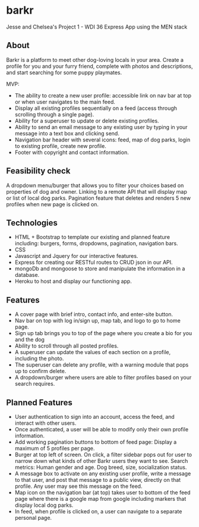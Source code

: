 # barkr
Jesse and Chelsea's Project 1 - WDI 36
Express App using the MEN stack

## About
Barkr is a platform to meet other dog-loving locals in your area. Create a profile for you and your furry friend, complete with photos and descriptions, and start searching for some puppy playmates.

MVP:
* The ability to create a new user profile: accessible link on nav bar at top or when user navigates to the main feed.
* Display all existing profiles sequentially on a feed (access through scrolling through a single page).
* Ability for a superuser to update or delete existing profiles.
* Ability to send an email message to any existing user by typing in your message into a text box and clicking send.
* Navigation bar header with several icons: feed, map of dog parks, login to existing profile, create new profile.
* Footer with copyright and contact information.

## Feasibility check

A dropdown menu/burger that allows you to filter your choices based on properties of dog and owner. Linking to a remote API that will display map or list of local dog parks. Pagination feature that deletes and renders 5 new profiles when new page is clicked on.

## Technologies

* HTML + Bootstrap to template our existing and planned feature including: burgers, forms, dropdowns, pagination, navigation bars.
* CSS
* Javascript and Jquery for our interactive features.
* Express for creating our RESTful routes to CRUD json in our API.
* mongoDb and mongoose to store and manipulate the information in a database.
* Heroku to host and display our functioning app.

## Features

* A cover page with brief intro, contact info, and enter-site button.
* Nav bar on top with log in/sign up, map tab, and logo to go to home page.
* Sign up tab brings you to top of the page where you create a bio for you and the dog
* Ability to scroll through all posted profiles.
* A superuser can update the values of each section on a profile, including the photo.
* The superuser can delete any profile, with a warning module that pops up to confirm delete.
* A dropdown/burger where users are able to filter profiles based on your search requires.

## Planned Features

* User authentication to sign into an account, access the feed, and interact with other users.
* Once authenticated, a user will be able to modify only their own profile information.
* Add working pagination buttons to bottom of feed page: Display a maximum of 5 profiles per page.
* Burger at top left of screen. On click, a filter sidebar pops out for user to narrow down what kinds of other Barkr users they want to see. Search metrics: Human gender and age. Dog breed, size, socialization status.
* A message box to activate on any existing user profile, write a message to that user, and post that message to a public view, directly on that profile. Any user may see this message on the feed.
* Map icon on the navigation bar (at top) takes user to bottom of the feed page where there is a google map from google including markers that display local dog parks.
* In feed, when profile is clicked on, a user can navigate to a separate personal page.
